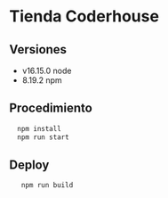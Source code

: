 # Tienda Coderhouse 

## Versiones
  - v16.15.0 node
  - 8.19.2 npm



## Procedimiento

  ```bash
    npm install
    npm run start
  ```
    
 

## Deploy
 ```bash
    npm run build
  ```




<!-- 
  Acá podemos:
    - Indicar versiones. ej: v16.15.0 node
    - Indicar puertos. ej: :3005
    - Indicar como levantar un proyecto
    - Indicar script disponibles: ej: npm run build, para pasar a producción
    - A grandes rasgos podemos documentar el proyecto, haciendo checklist indicando el avance de nuestro proyecto

 -->